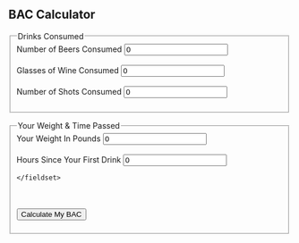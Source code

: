 
<!DOCTYPE html>
<html lang="en">
<head>
    <meta charset="UTF-8">
    <title>BAC Calculator</title>
    <script src="https://ajax.googleapis.com/ajax/libs/jquery/3.5.1/jquery.min.js"></script>
    <script src="calculator.js"></script>
</head>
<body>

<!--Title For The Page -->
<h2>BAC Calculator</h2>

<!--Text Boxes For Amount Of Alcohol Consumed -->
<form id="form1">
    <fieldset>
        <legend>Drinks Consumed</legend>
        <label for="beer">Number of Beers Consumed</label>
            <input type="number" id="beer" name="beer" value="0" required>
        <br>
        <br>
        <label for="wine">Glasses of Wine Consumed</label>
            <input type="number" id="wine" name="wine" value="0" required>
        <br>
        <br>
        <label for="shot">Number of Shots Consumed</label>
            <input type="number" id="shot" name="shot" value="0" required>
        <br>
        <br>
    </fieldset>
</form>

<!-- Text Boxes To Determine Weight & Hours Since 1st Drink -->
<form id="form2">
    <fieldset>
        <legend>Your Weight & Time Passed</legend>
        <label for="weight">Your Weight In Pounds</label>
            <input type="number" id="weight" name="weight" value="0" required>
        <br>
        <br>
        <label for="hours">Hours Since Your First Drink</label>
            <input type="number" id="hours" name="hours" value="0" required>

    </fieldset>
</form>

<br>
<br>
<!-- Button To Collect & Show Data -->

<input type="submit" id="submit" name="submit" value="Calculate My BAC">

<br>

<p id="result"></p>

</body>
</html>
